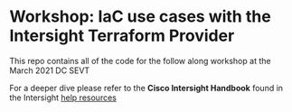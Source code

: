 # Workshop: IaC use cases with the Intersight Terraform Provider

This repo contains all of the code for the follow along workshop at the March 2021 DC SEVT

For a deeper dive please refer to the **Cisco Intersight Handbook** found in the Intersight [help resources](https://intersight.com/help/resources)